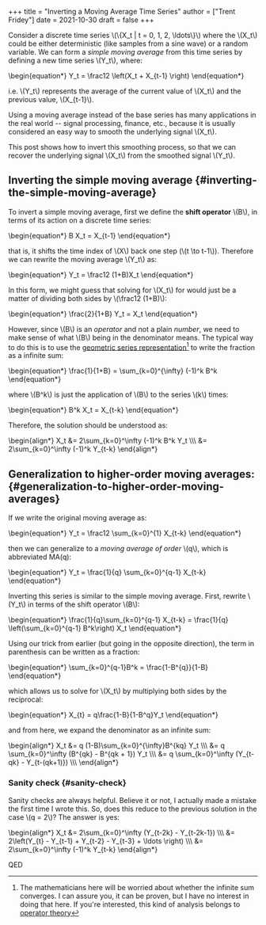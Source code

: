 +++
title = "Inverting a Moving Average Time Series"
author = ["Trent Fridey"]
date = 2021-10-30
draft = false
+++

Consider a discrete time series \\(\\{X\_t  |  t = 0, 1, 2, \ldots\\}\\) where the \\(X\_t\\) could be either deterministic (like samples from a sine wave) or a random variable. We can form a _simple moving average_ from this time series by defining a new time series \\(Y\_t\\), where:

\begin{equation\*}
Y\_t = \frac12 \left(X\_t + X\_{t-1} \right)
\end{equation\*}

i.e. \\(Y\_t\\) represents the average of the current value of \\(X\_t\\) and the previous value, \\(X\_{t-1}\\).

Using a moving average instead of the base series has many applications in the real world -- signal processing, finance, etc., because it is usually considered an easy way to smooth the underlying signal \\(X\_t\\).

This post shows how to invert this smoothing process, so that we can recover the underlying signal \\(X\_t\\) from the smoothed signal \\(Y\_t\\).


## Inverting the simple moving average {#inverting-the-simple-moving-average}

To invert a simple moving average, first we define the **shift operator** \\(B\\), in terms of its action on a discrete time series:

\begin{equation\*}
B X\_t = X\_{t-1}
\end{equation\*}

that is, it shifts the time index of \\(X\\) back one step (\\(t \to t-1\\)). Therefore we can rewrite the moving average \\(Y\_t\\) as:

\begin{equation\*}
Y\_t = \frac12 (1+B)X\_t
\end{equation\*}

In this form, we might guess that solving for \\(X\_t\\) for would just be a matter of dividing both sides by \\(\frac12 (1+B)\\):

\begin{equation\*}
\frac{2}{1+B} Y\_t = X\_t
\end{equation\*}

However, since \\(B\\) is an _operator_ and not a plain _number_, we need to make sense of what \\(B\\) being in the denominator means. The typical way to do this is to use the [geometric series representation](https://en.wikipedia.org/wiki/Geometric%5Fseries)[^fn:1] to write the fraction as a infinite sum:

\begin{equation\*}
\frac{1}{1+B} = \sum\_{k=0}^{\infty} (-1)^k B^k
\end{equation\*}

where \\(B^k\\) is just the application of \\(B\\) to the series \\(k\\) times:

\begin{equation\*}
B^k X\_t = X\_{t-k}
\end{equation\*}

Therefore, the solution should be understood as:

\begin{align\*}
X\_t &= 2\sum\_{k=0}^\infty (-1)^k B^k Y\_t \\\\\\
 &= 2\sum\_{k=0}^\infty (-1)^k Y\_{t-k}
\end{align\*}


## Generalization to higher-order moving averages: {#generalization-to-higher-order-moving-averages}

If we write the original moving average as:

\begin{equation\*}
Y\_t = \frac12 \sum\_{k=0}^{1} X\_{t-k}
\end{equation\*}

then we can generalize to a _moving average of order_ \\(q\\), which is abbreviated MA(q):

\begin{equation\*}
Y\_t = \frac{1}{q} \sum\_{k=0}^{q-1} X\_{t-k}
\end{equation\*}

Inverting this series is similar to the simple moving average. First, rewrite \\(Y\_t\\) in terms of the shift operator \\(B\\):

\begin{equation\*}
\frac{1}{q}\sum\_{k=0}^{q-1} X\_{t-k} = \frac{1}{q} \left(\sum\_{k=0}^{q-1} B^k\right) X\_t
\end{equation\*}

Using our trick from earlier (but going in the opposite direction), the term in parenthesis can be written as a fraction:

\begin{equation\*}
\sum\_{k=0}^{q-1}B^k = \frac{1-B^{q}}{1-B}
\end{equation\*}

which allows us to solve for \\(X\_t\\) by multiplying both sides by the reciprocal:

\begin{equation\*}
X\_{t} = q\frac{1-B}{1-B^q}Y\_t
\end{equation\*}

and from here, we expand the denominator as an infinite sum:

\begin{align\*}
X\_t &= q (1-B)\sum\_{k=0}^{\infty}B^{kq} Y\_t \\\\\\
    &= q \sum\_{k=0}^\infty (B^{qk} - B^{qk + 1}) Y\_t \\\\\\
    &= q \sum\_{k=0}^\infty (Y\_{t-qk} - Y\_{t-(qk+1)}) \\\\\\
\end{align\*}


### Sanity check {#sanity-check}

Sanity checks are always helpful. Believe it or not, I actually made a mistake the first time I wrote this. So, does this reduce to the previous solution in the case \\(q = 2\\)? The answer is yes:

\begin{align\*}
X\_t &= 2\sum\_{k=0}^\infty (Y\_{t-2k} - Y\_{t-2k-1}) \\\\\\
   &= 2\left(Y\_{t} - Y\_{t-1} + Y\_{t-2} - Y\_{t-3} + \ldots  \right) \\\\\\
   &= 2\sum\_{k=0}^\infty (-1)^k Y\_{t-k}
\end{align\*}

QED

[^fn:1]: The mathematicians here will be worried about whether the infinite sum converges. I can assure you, it can be proven, but I have no interest in doing that here. If you're interested, this kind of analysis belongs to [operator theory](https://en.wikipedia.org/wiki/Operator%5Ftheory)
